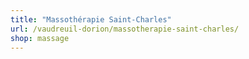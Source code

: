 ```yaml
---
title: "Massothérapie Saint-Charles"
url: /vaudreuil-dorion/massotherapie-saint-charles/
shop: massage
---
```

